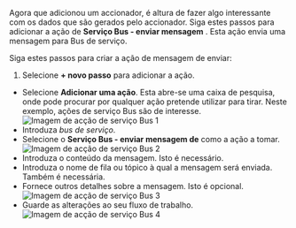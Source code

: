 Agora que adicionou um accionador, é altura de fazer algo interessante com os dados que são gerados pelo accionador. Siga estes passos para adicionar a ação de **Serviço Bus - enviar mensagem** . Esta ação envia uma mensagem para Bus de serviço.  

Siga estes passos para criar a ação de mensagem de enviar:  

1. Selecione **+ novo passo** para adicionar a ação.  
- Selecione **Adicionar uma ação**. Esta abre-se uma caixa de pesquisa, onde pode procurar por qualquer ação pretende utilizar para tirar. Neste exemplo, ações de serviço Bus são de interesse.    
![Imagem de acção de serviço Bus 1](./media/connectors-create-api-servicebus/action-1.png)   
- Introduza *bus de serviço*.  
- Selecione o **Serviço Bus - enviar mensagem de** como a ação a tomar.  
![Imagem de acção de serviço Bus 2](./media/connectors-create-api-servicebus/action-2.png)    
- Introduza o conteúdo da mensagem. Isto é necessário.  
- Introduza o nome de fila ou tópico à qual a mensagem será enviada. Também é necessária.   
- Fornece outros detalhes sobre a mensagem. Isto é opcional.     
![Imagem de acção de serviço Bus 3](./media/connectors-create-api-servicebus/action-3.png)    
- Guarde as alterações ao seu fluxo de trabalho.   
![Imagem de acção de serviço Bus 4](./media/connectors-create-api-servicebus/action-4.png)     
